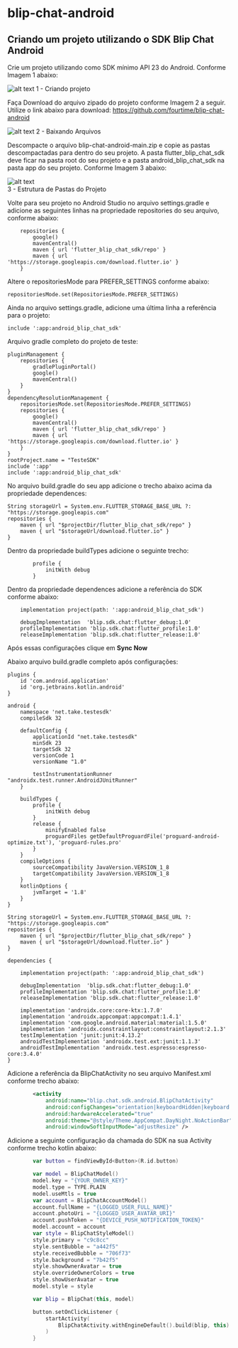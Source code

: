# blip-chat-android
 
## Criando um projeto utilizando o SDK Blip Chat Android

Crie um projeto utilizando como SDK mínimo API 23 do Android. Conforme Imagem 1 abaixo:

![alt text](https://github.com/fourtime/blip-chat-android/blob/main/imgs/1_-_CriandoProjeto.png)
1 - Criando projeto

Faça Download do arquivo zipado do projeto conforme Imagem 2 a seguir. Utilize o link abaixo para download: https://github.com/fourtime/blip-chat-android

![alt text](https://github.com/fourtime/blip-chat-android/blob/main/imgs/2_-_BaixandoArquivos.png)
2 - Baixando Arquivos

Descompacte o arquivo blip-chat-android-main.zip e copie as pastas descompactadas para dentro do seu projeto. A pasta flutter_blip_chat_sdk deve ficar na pasta root do seu projeto e a pasta android_blip_chat_sdk na pasta app do seu projeto. Conforme Imagem 3 abaixo:

![alt text](https://github.com/fourtime/blip-chat-android/blob/main/imgs/3_-_EstruturaDePastas.png)<br/>
3 - Estrutura de Pastas do Projeto

Volte para seu projeto no Android Studio no arquivo settings.gradle e adicione as seguintes linhas na propriedade repositories do seu arquivo, conforme abaixo:

```
    repositories {
        google()
        mavenCentral()
        maven { url 'flutter_blip_chat_sdk/repo' }
        maven { url 'https://storage.googleapis.com/download.flutter.io' }
    }
```

Altere o repositoriesMode para PREFER_SETTINGS conforme abaixo:

```
repositoriesMode.set(RepositoriesMode.PREFER_SETTINGS)
```

Ainda no arquivo settings.gradle, adicione uma última linha a referência para o projeto:

```
include ':app:android_blip_chat_sdk'
```

Arquivo gradle completo do projeto de teste:

```
pluginManagement {
    repositories {
        gradlePluginPortal()
        google()
        mavenCentral()
    }
}
dependencyResolutionManagement {
    repositoriesMode.set(RepositoriesMode.PREFER_SETTINGS)
    repositories {
        google()
        mavenCentral()
        maven { url 'flutter_blip_chat_sdk/repo' }
        maven { url 'https://storage.googleapis.com/download.flutter.io' }
    }
}
rootProject.name = "TesteSDK"
include ':app'
include ':app:android_blip_chat_sdk'
```

No arquivo build.gradle do seu app adicione o trecho abaixo acima da propriedade dependences:

```
String storageUrl = System.env.FLUTTER_STORAGE_BASE_URL ?: "https://storage.googleapis.com"
repositories {
    maven { url "$projectDir/flutter_blip_chat_sdk/repo" }
    maven { url "$storageUrl/download.flutter.io" }
}

```

Dentro da propriedade buildTypes adicione o seguinte trecho: 

```
        profile {
            initWith debug
        }
```

Dentro da propriedade dependences adicione a referência do SDK conforme abaixo:

```
    implementation project(path: ':app:android_blip_chat_sdk')

    debugImplementation  'blip.sdk.chat:flutter_debug:1.0'
    profileImplementation 'blip.sdk.chat:flutter_profile:1.0'
    releaseImplementation 'blip.sdk.chat:flutter_release:1.0'
```

Após essas configurações clique em <b>Sync Now</b>

Abaixo arquivo build.gradle completo após configurações:

```
plugins {
    id 'com.android.application'
    id 'org.jetbrains.kotlin.android'
}

android {
    namespace 'net.take.testesdk'
    compileSdk 32

    defaultConfig {
        applicationId "net.take.testesdk"
        minSdk 23
        targetSdk 32
        versionCode 1
        versionName "1.0"

        testInstrumentationRunner "androidx.test.runner.AndroidJUnitRunner"
    }

    buildTypes {
        profile {
            initWith debug
        }
        release {
            minifyEnabled false
            proguardFiles getDefaultProguardFile('proguard-android-optimize.txt'), 'proguard-rules.pro'
        }
    }
    compileOptions {
        sourceCompatibility JavaVersion.VERSION_1_8
        targetCompatibility JavaVersion.VERSION_1_8
    }
    kotlinOptions {
        jvmTarget = '1.8'
    }
}

String storageUrl = System.env.FLUTTER_STORAGE_BASE_URL ?: "https://storage.googleapis.com"
repositories {
    maven { url "$projectDir/flutter_blip_chat_sdk/repo" }
    maven { url "$storageUrl/download.flutter.io" }
}

dependencies {

    implementation project(path: ':app:android_blip_chat_sdk')

    debugImplementation  'blip.sdk.chat:flutter_debug:1.0'
    profileImplementation 'blip.sdk.chat:flutter_profile:1.0'
    releaseImplementation 'blip.sdk.chat:flutter_release:1.0'

    implementation 'androidx.core:core-ktx:1.7.0'
    implementation 'androidx.appcompat:appcompat:1.4.1'
    implementation 'com.google.android.material:material:1.5.0'
    implementation 'androidx.constraintlayout:constraintlayout:2.1.3'
    testImplementation 'junit:junit:4.13.2'
    androidTestImplementation 'androidx.test.ext:junit:1.1.3'
    androidTestImplementation 'androidx.test.espresso:espresso-core:3.4.0'
}
```

Adicione a referência da BlipChatActivity no seu arquivo Manifest.xml conforme trecho abaixo:

```xml
        <activity
            android:name="blip.chat.sdk.android.BlipChatActivity"
            android:configChanges="orientation|keyboardHidden|keyboard|screenSize|locale|layoutDirection|fontScale|screenLayout|density|uiMode"
            android:hardwareAccelerated="true"
            android:theme="@style/Theme.AppCompat.DayNight.NoActionBar"
            android:windowSoftInputMode="adjustResize" />
```

Adicione a seguinte configuração da chamada do SDK na sua Activity conforme trecho kotlin abaixo:

```kotlin
        var button = findViewById<Button>(R.id.button)

        var model = BlipChatModel()
        model.key = "{YOUR_OWNER_KEY}"
        model.type = TYPE.PLAIN
        model.useMtls = true
        var account = BlipChatAccountModel()
        account.fullName = "{LOGGED_USER_FULL_NAME}"
        account.photoUri = "{LOGGED_USER_AVATAR_URI}"
        account.pushToken = "{DEVICE_PUSH_NOTIFICATION_TOKEN}"
        model.account = account
        var style = BlipChatStyleModel()
        style.primary = "c9c8cc"
        style.sentBubble = "a442f5"
        style.receivedBubble = "706f73"
        style.background = "7b42f5"
        style.showOwnerAvatar = true
        style.overrideOwnerColors = true
        style.showUserAvatar = true
        model.style = style

        var blip = BlipChat(this, model)

        button.setOnClickListener {
            startActivity(
                BlipChatActivity.withEngineDefault().build(blip, this)
            )
        }
```
